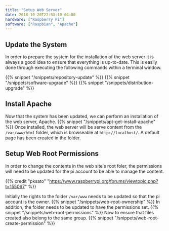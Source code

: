 ```yaml
---
title: "Setup Web Server"
date: 2018-10-20T22:53:10-04:00
hardware: ["Raspberry Pi"]
software: ["Raspbian", "Apache"]
---
```


## Update the System
In order to prepare the system for the installation of the web server it is always a good idea to ensure that everything is up-to-date.  This is easily done through executing the following commands within a terminal window.

{{% snippet "/snippets/repository-update" %}}
{{% snippet "/snippets/software-upgrade" %}}
{{% snippet "/snippets/distribution-upgrade" %}}

## Install Apache
Now that the system has been updated, we can perform an installation of the web server, Apache.
{{% snippet "/snippets/apt-get-install-apache" %}}
Once installed, the web server will be serve content from the `/var/www/html` folder, which is browseable at `http://localhost/`.  A default page has been created in the folder.

## Setup Web Root Permissions
In order to change the contents in the web site's root foler, the permissions will need to be updated for the pi account to be able to manage the content.

{{% credit "pksato" "https://www.raspberrypi.org/forums/viewtopic.php?t=155067" %}}

Initially the rights to the folder `/var/www` needs to be updated so that the pi account is the owner.
{{% snippet "/snippets/web-root-ownership" %}}
In addition, the folder needs to be updated to have the permissions set.
{{% snippet "/snippets/web-root-permissions" %}}
Now to ensure that files created also belong to the same group.
{{% snippet "/snippets/web-root-create-permission" %}}